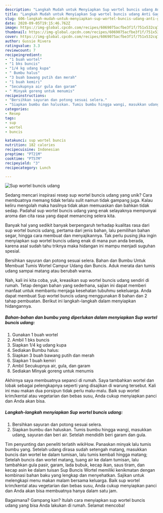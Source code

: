 ```yaml
---
description: "Langkah Mudah untuk Menyiapkan Sup wortel buncis udang Anti Gagal"
title: "Langkah Mudah untuk Menyiapkan Sup wortel buncis udang Anti Gagal"
slug: 606-langkah-mudah-untuk-menyiapkan-sup-wortel-buncis-udang-anti-gagal
date: 2020-09-05T19:15:46.762Z
image: https://img-global.cpcdn.com/recipes/6069075acfbe3f1f/751x532cq70/sup-wortel-buncis-udang-foto-resep-utama.jpg
thumbnail: https://img-global.cpcdn.com/recipes/6069075acfbe3f1f/751x532cq70/sup-wortel-buncis-udang-foto-resep-utama.jpg
cover: https://img-global.cpcdn.com/recipes/6069075acfbe3f1f/751x532cq70/sup-wortel-buncis-udang-foto-resep-utama.jpg
author: Gussie Rivera
ratingvalue: 3.3
reviewcount: 7
recipeingredient:
- "1 buah wortel"
- "1 bks buncis"
- "1/4 kg udang kupa"
- " Bumbu halus"
- "3 buah bawang putih dan merah"
- "1 buah kemiri"
- "Secukupnya air gula dan garam"
- " Minyak goreng untuk menumis"
recipeinstructions:
- "Bersihkan sayuran dan potong sesuai selera."
- "Siapkan bumbu dan haluskan. Tumis bumbu hingga wangi, masukkan udang, sayuran dan beri air. Setelah mendidih beri garam dan gula."
categories:
- Resep
tags:
- sup
- wortel
- buncis

katakunci: sup wortel buncis 
nutrition: 182 calories
recipecuisine: Indonesian
preptime: "PT21M"
cooktime: "PT57M"
recipeyield: "3"
recipecategory: Lunch

---
```



![Sup wortel buncis udang](https://img-global.cpcdn.com/recipes/6069075acfbe3f1f/751x532cq70/sup-wortel-buncis-udang-foto-resep-utama.jpg)

Sedang mencari inspirasi resep sup wortel buncis udang yang unik? Cara membuatnya memang tidak terlalu sulit namun tidak gampang juga. Kalau keliru mengolah maka hasilnya tidak akan memuaskan dan bahkan tidak sedap. Padahal sup wortel buncis udang yang enak selayaknya mempunyai aroma dan cita rasa yang dapat memancing selera kita.

Banyak hal yang sedikit banyak berpengaruh terhadap kualitas rasa dari sup wortel buncis udang, pertama dari jenis bahan, lalu pemilihan bahan segar, hingga cara membuat dan menyajikannya. Tak perlu pusing jika ingin menyiapkan sup wortel buncis udang enak di mana pun anda berada, karena asal sudah tahu triknya maka hidangan ini mampu menjadi suguhan spesial.

Bersihkan sayuran dan potong sesuai selera. Bahan dan Bumbu Untuk Membuat Tumis Wortel Campur Udang dan Buncis. Aduk merata dan tumis udang sampai matang atau berubah warna.


Nah, kali ini kita coba, yuk, kreasikan sup wortel buncis udang sendiri di rumah. Tetap dengan bahan yang sederhana, sajian ini dapat memberi manfaat untuk membantu menjaga kesehatan tubuhmu sekeluarga. Anda dapat membuat Sup wortel buncis udang menggunakan 8 bahan dan 2 tahap pembuatan. Berikut ini langkah-langkah dalam menyiapkan hidangannya.

<!--inarticleads1-->

##### Bahan-bahan dan bumbu yang diperlukan dalam menyiapkan Sup wortel buncis udang:

1. Gunakan 1 buah wortel
1. Ambil 1 bks buncis
1. Siapkan 1/4 kg udang kupa
1. Sediakan  Bumbu halus:
1. Siapkan 3 buah bawang putih dan merah
1. Siapkan 1 buah kemiri
1. Ambil Secukupnya air, gula, dan garam
1. Sediakan  Minyak goreng untuk menumis


Akhirnya saya membuatnya sepanci di rumah. Saya tambahkan wortel dan lobak sebagai pelengkapnya seperti yang disajikan di warung tersebut. Kali ini mau makan dua porsipun tidak perlu malu-malu. Baik sup wortel krim/kental atau vegetarian dan bebas susu, Anda cukup menyiapkan panci dan Anda akan bisa. 

<!--inarticleads2-->

##### Langkah-langkah menyiapkan Sup wortel buncis udang:

1. Bersihkan sayuran dan potong sesuai selera.
1. Siapkan bumbu dan haluskan. Tumis bumbu hingga wangi, masukkan udang, sayuran dan beri air. Setelah mendidih beri garam dan gula.


Tim penyunting dan peneliti terlatih wikiHow. Panaskan minyak lalu tumis bumbu yang. Setelah udang dirasa sudah setengah matang, masukkan buncis dan wortel ke dalam tumisan, lalu tumis kembali hingga matang; Setelah buncis dan wortel matang, tuang air ke dalam tumisan, lalu tambahkan gula pasir, garam, lada bubuk, kecap ikan, saus tiram, dan kecap asin ke dalam tuisan Sup Buncis Wortel memiliki kenikmatan dengan kombinasi bahan baku yang lengkap dan menyehatkan. Sajikan untuk melengkapi menu makan malam bersama keluarga. Baik sup wortel krim/kental atau vegetarian dan bebas susu, Anda cukup menyiapkan panci dan Anda akan bisa membuatnya hanya dalam satu jam. 

Bagaimana? Gampang kan? Itulah cara menyiapkan sup wortel buncis udang yang bisa Anda lakukan di rumah. Selamat mencoba!

